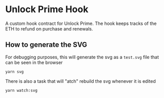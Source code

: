 # Unlock Prime Hook

A custom hook contract for Unlock Prime.
The hook keeps tracks of the ETH to refund on purchase and renewals.

## How to generate the SVG

For debugging purposes, this will generate the svg as a `test.svg` file that can be seen in the browser

```
yarn svg
```

There is also a task that will "atch" rebuild the svg whenever it is edited

```
yarn watch:svg
```
